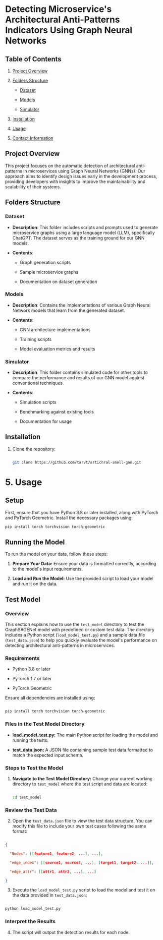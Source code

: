 # Detecting Microservice's Architectural Anti-Patterns Indicators Using Graph Neural Networks

## Table of Contents

1. [Project Overview](#project-overview)

2. [Folders Structure](#folders-structure)

   - [Dataset](#dataset)

   - [Models](#models)

   - [Simulator](#simulator)

3. [Installation](#installation)

4. [Usage](#usage)

5. [Contact Information](#contact-information)

## Project Overview

This project focuses on the automatic detection of architectural anti-patterns in microservices using Graph Neural Networks (GNNs). Our approach aims to identify design issues early in the development process, providing developers with insights to improve the maintainability and scalability of their systems.

## Folders Structure

### Dataset

- **Description**: This folder includes scripts and prompts used to generate microservice graphs using a large language model (LLM), specifically ChatGPT. The dataset serves as the training ground for our GNN models.

- **Contents**:

  - Graph generation scripts

  - Sample microservice graphs

  - Documentation on dataset generation

### Models

- **Description**: Contains the implementations of various Graph Neural Network models that learn from the generated dataset.

- **Contents**:

  - GNN architecture implementations

  - Training scripts

  - Model evaluation metrics and results

### Simulator

- **Description**: This folder contains simulated code for other tools to compare the performance and results of our GNN model against conventional techniques.

- **Contents**:

  - Simulation scripts

  - Benchmarking against existing tools

  - Documentation for usage

## Installation

1. Clone the repository:

   ```bash

   git clone https://github.com/tarvt/artichral-smell-gnn.git

   ```

# 5. Usage

## Setup

First, ensure that you have Python 3.8 or later installed, along with PyTorch and PyTorch Geometric. Install the necessary packages using:

```bash
pip install torch torchvision torch-geometric

```

## Running the Model

To run the model on your data, follow these steps:

1. **Prepare Your Data:** Ensure your data is formatted correctly, according to the model's input requirements.

2. **Load and Run the Model:** Use the provided script to load your model and run it on the data.

## Test Model

### Overview

This section explains how to use the `test_model` directory to test the GraphSAGENet model with predefined or custom test data. The directory includes a Python script (`load_model_test.py`) and a sample data file (`test_data.json`) to help you quickly evaluate the model's performance on detecting architectural anti-patterns in microservices.

### Requirements

- Python 3.8 or later

- PyTorch 1.7 or later

- PyTorch Geometric

Ensure all dependencies are installed using:

```bash

pip install torch torchvision torch-geometric
```

### Files in the Test Model Directory

- **load_model_test.py:** The main Python script for loading the model and running the tests.

- **test_data.json:** A JSON file containing sample test data formatted to match the expected input schema.

### Steps to Test the Model

1. **Navigate to the Test Model Directory:** Change your current working directory to `test_model` where the test script and data are located:

   ```bash

   cd test_model
   ```

### Review the Test Data

2. Open the `test_data.json` file to view the test data structure. You can modify this file to include your own test cases following the same format:

```json

{

  "Nodes": [[feature1, feature2, ...], ...],

  "edge_index": [[source1, source2, ...], [target1, target2, ...]],

  "edge_attr": [[attr1, attr2, ...], ...]

}
```

3. Execute the `load_model_test.py` script to load the model and test it on the data provided in `test_data.json`:

```bash

python load_model_test.py
```

### Interpret the Results

4. The script will output the detection results for each node.
